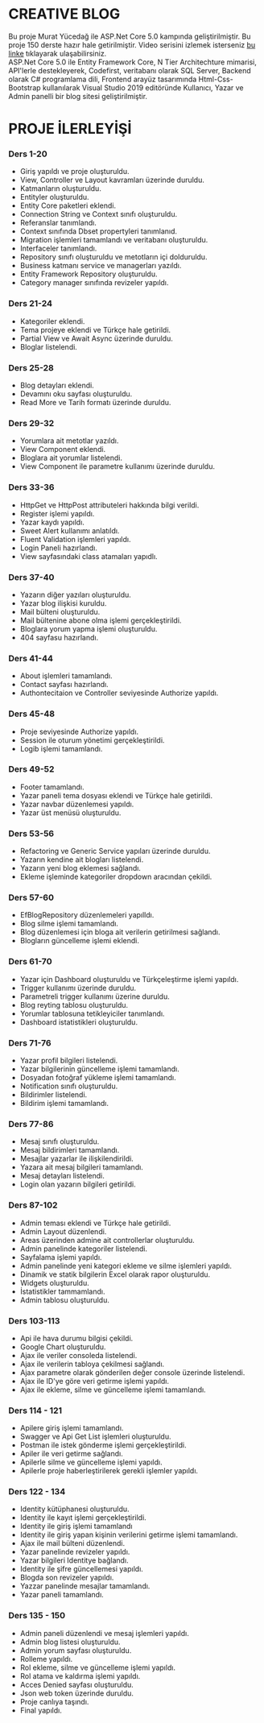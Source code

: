 # CREATIVE BLOG
Bu proje Murat Yücedağ ile ASP.Net Core 5.0 kampında geliştirilmiştir. Bu proje 150 derste hazır hale getirilmiştir. Video serisini izlemek isterseniz <a href="https://www.youtube.com/playlist?list=PLKnjBHu2xXNNkinaVhPqPZG0ubaLN63ci">bu linke</a> tıklayarak ulaşabilirsiniz.
<br>
ASP.Net Core 5.0 ile Entity Framework Core, N Tier Architechture mimarisi, API'lerle destekleyerek, Codefirst, veritabanı olarak SQL Server, Backend olarak C# programlama dili, Frontend arayüz tasarımında Html-Css-Bootstrap kullanılarak Visual Studio 2019 editöründe Kullanıcı, Yazar ve Admin panelli bir blog sitesi geliştirilmiştir. 

# PROJE İLERLEYİŞİ
### Ders 1-20
  - Giriş yapıldı ve proje oluşturuldu.
  - View, Controller ve Layout kavramları üzerinde duruldu.
  - Katmanların oluşturuldu.
  - Entityler oluşturuldu.
  - Entity Core paketleri eklendi.
  - Connection String ve Context sınıfı oluşturuldu.
  - Referanslar tanımlandı.
  - Context sınıfında Dbset propertyleri tanımlanıd.
  - Migration işlemleri tamamlandı ve veritabanı oluşturuldu.
  - Interfaceler tanımlandı.
  - Repository sınıfı oluşturuldu ve metotların içi dolduruldu.
  - Business katmanı service ve managerları yazıldı.
  - Entity Framework Repository oluşturuldu.
  - Category manager sınıfında revizeler yapıldı.
### Ders 21-24
  - Kategoriler eklendi.
  - Tema projeye eklendi ve Türkçe hale getirildi.
  - Partial View ve Await Async üzerinde duruldu.
  - Bloglar listelendi.
### Ders 25-28
  - Blog detayları eklendi.
  - Devamını oku sayfası oluşturuldu.
  - Read More ve Tarih formatı üzerinde duruldu.
### Ders 29-32
  - Yorumlara ait metotlar yazıldı.
  - View Component eklendi.
  - Bloglara ait yorumlar listelendi.
  - View Component ile parametre kullanımı üzerinde duruldu.

### Ders 33-36
  - HttpGet ve HttpPost attributeleri hakkında bilgi verildi.
  - Register işlemi yapıldı.
  - Yazar kaydı yapıldı.
  - Sweet Alert kullanımı anlatıldı.
  - Fluent Validation işlemleri yapıldı.
  - Login Paneli hazırlandı.
  - View sayfasındaki class atamaları yapıdlı.

### Ders 37-40
  - Yazarın diğer yazıları oluşturuldu.
  - Yazar blog ilişkisi kuruldu.
  - Mail bülteni oluşturuldu.
  - Mail bültenine abone olma işlemi gerçekleştirildi.
  - Bloglara yorum yapma işlemi oluşturuldu.
  - 404 sayfasu hazırlandı.

### Ders 41-44
  - About işlemleri tamamlandı.
  - Contact sayfası hazırlandı.
  - Authontecitaion ve Controller seviyesinde Authorize yapıldı.

### Ders 45-48
  - Proje seviyesinde Authorize yapıldı.
  - Session ile oturum yönetimi gerçekleştirildi.
  - Logib işlemi tamamlandı.

### Ders 49-52
  - Footer tamamlandı.
  - Yazar paneli tema dosyası eklendi ve Türkçe hale getirildi.
  - Yazar navbar düzenlemesi yapıldı.
  - Yazar üst menüsü oluşturuldu.

### Ders 53-56
  - Refactoring ve Generic Service yapıları üzerinde duruldu.
  - Yazarın kendine ait blogları listelendi.
  - Yazarın yeni blog eklemesi sağlandı.
  - Ekleme işleminde kategoriler dropdown aracından çekildi.

### Ders 57-60
  - EfBlogRepository düzenlemeleri yapılldı.
  - Blog silme işlemi tamamlandı.
  - Blog düzenlemesi için bloga ait verilerin getirilmesi sağlandı.
  - Blogların güncelleme işlemi eklendi.
  
### Ders 61-70
  - Yazar için Dashboard oluşturuldu ve Türkçeleştirme işlemi yapıldı.
  - Trigger kullanımı üzerinde duruldu.
  - Parametreli trigger kullanımı üzerine duruldu.
  - Blog reyting tablosu oluşturuldu.
  - Yorumlar tablosuna tetikleyiciler tanımlandı.
  - Dashboard istatistikleri oluşturuldu.
### Ders 71-76
  - Yazar profil bilgileri listelendi.
  - Yazar bilgilerinin güncelleme işlemi tamamlandı.
  - Dosyadan fotoğraf yükleme işlemi tamamlandı.
  - Notification sınıfı oluşturuldu.
  - Bildirimler listelendi.
  - Bildirim işlemi tamamlandı.

### Ders 77-86
  - Mesaj sınıfı oluşturuldu.
  - Mesaj bildirimleri tamamlandı.
  - Mesajlar yazarlar ile ilişkilendirildi.
  - Yazara ait mesaj bilgileri tamamlandı.
  - Mesaj detayları listelendi.
  - Login olan yazarın bilgileri getirildi.

### Ders 87-102
  - Admin teması eklendi ve Türkçe hale getirildi.
  - Admin Layout düzenlendi.
  - Areas üzerinden admine ait controllerlar oluşturuldu.
  - Admin panelinde kategoriler listelendi.
  - Sayfalama işlemi yapıldı.
  - Admin panelinde yeni kategori ekleme ve silme işlemleri yapıldı.
  - Dinamik ve statik bilgilerin Excel olarak rapor oluşturuldu.
  - Widgets oluşturuldu.
  - İstatistikler tammamlandı.
  - Admin tablosu oluşturuldu.

### Ders 103-113
  - Api ile hava durumu bilgisi çekildi.
  - Google Chart oluşturuldu.
  - Ajax ile veriler consoleda listelendi.
  - Ajax ile verilerin tabloya çekilmesi sağlandı.
  - Ajax parametre olarak gönderilen değer console üzerinde listelendi.
  - Ajax ile ID'ye göre veri getirme işlemi yapıldı.
  - Ajax ile ekleme, silme ve güncelleme işlemi tamamlandı.

### Ders 114 - 121
  - Apilere giriş işlemi tamamlandı.
  - Swagger ve Api Get List işlemleri oluşturuldu.
  - Postman ile istek gönderme işlemi gerçekleştirildi.
  - Apiler ile veri getirme sağlandı.
  - Apilerle silme ve güncelleme işlemi yapıldı.
  - Apilerle proje haberleştirilerek gerekli işlemler yapıldı.

### Ders 122 - 134
  - Identity kütüphanesi oluşturuldu.
  - Identity ile kayıt işlemi gerçekleştirildi.
  - Identity ile giriş işlemi tamamlandı
  - Identity ile giriş yapan kişinin verilerini getirme işlemi tamamlandı.
  - Ajax ile mail bülteni düzenlendi.
  - Yazar panelinde revizeler yapıldı.
  - Yazar bilgileri Identitye bağlandı.
  - Identity ile şifre güncellemesi yapıldı.
  - Blogda son revizeler yapıldı.
  - Yazzar panelinde mesajlar tamamlandı.
  - Yazar paneli tamamlandı.
### Ders 135 - 150
  - Admin paneli düzenlendi ve mesaj işlemleri yapıldı.
  - Admin blog listesi oluşturuldu.
  - Admin yorum sayfası oluşturuldu.
  - Rolleme yapıldı.
  - Rol ekleme, silme ve güncelleme işlemi yapıldı.
  - Rol atama ve kaldırma işlemi yapıldı.
  - Acces Denied sayfası oluşturuldu.
  - Json web token üzerinde duruldu.
  - Proje canlıya taşındı.
  - Final yapıldı.
